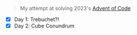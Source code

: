 > My attempt at solving 2023's [Advent of Code](https://adventofcode.com/2023/)

- [x] Day 1: Trebuchet?!
- [x] Day 2: Cube Conundrum
